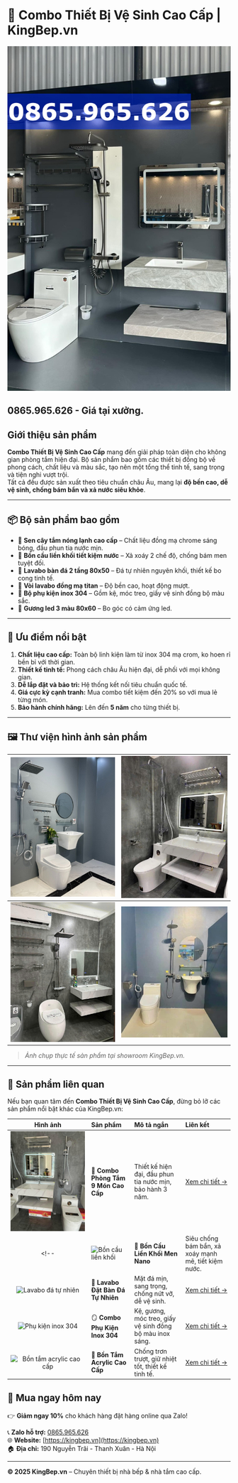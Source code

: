 # 🛁 Combo Thiết Bị Vệ Sinh Cao Cấp | KingBep.vn

![Combo Thiết Bị Vệ Sinh Cao Cấp](./images/cb7-phone.jpg)

## 0865.965.626 - Giá tại xưởng.

## Giới thiệu sản phẩm

**Combo Thiết Bị Vệ Sinh Cao Cấp** mang đến giải pháp toàn diện cho không gian phòng tắm hiện đại. Bộ sản phẩm bao gồm các thiết bị đồng bộ về phong cách, chất liệu và màu sắc, tạo nên một tổng thể tinh tế, sang trọng và tiện nghi vượt trội.  
Tất cả đều được sản xuất theo tiêu chuẩn châu Âu, mang lại **độ bền cao, dễ vệ sinh, chống bám bẩn và xả nước siêu khỏe**.

---

## 📦 Bộ sản phẩm bao gồm

- 🚿 **Sen cây tắm nóng lạnh cao cấp** – Chất liệu đồng mạ chrome sáng bóng, đầu phun tia nước mịn.  
- 🚽 **Bồn cầu liền khối tiết kiệm nước** – Xả xoáy 2 chế độ, chống bám men tuyệt đối.  
- 🚰 **Lavabo bàn đá 2 tầng 80x50** – Đá tự nhiên nguyên khối, thiết kế bo cong tinh tế.  
- 🧴 **Vòi lavabo đồng mạ titan** – Độ bền cao, hoạt động mượt.  
- 🧻 **Bộ phụ kiện inox 304** – Gồm kệ, móc treo, giấy vệ sinh đồng bộ màu sắc.  
- 🧻 **Gương led 3 màu 80x60** – Bo góc có cảm ứng led.  

---

## 🌟 Ưu điểm nổi bật

1. **Chất liệu cao cấp:** Toàn bộ linh kiện làm từ inox 304 mạ crom, ko hoen rỉ bền bỉ với thời gian.  
2. **Thiết kế tinh tế:** Phong cách châu Âu hiện đại, dễ phối với mọi không gian.  
3. **Dễ lắp đặt và bảo trì:** Hệ thống kết nối tiêu chuẩn quốc tế.  
4. **Giá cực kỳ cạnh tranh:** Mua combo tiết kiệm đến 20% so với mua lẻ từng món.  
5. **Bảo hành chính hãng:** Lên đến **5 năm** cho từng thiết bị.

---

## 🖼 Thư viện hình ảnh sản phẩm

| ![Combo tbvs](./images/3.jpg) | ![Combo phòng tắm](./images/9.jpg) |
|:----------------------------------------:|:------------------------------------------:|
| ![Lavabo đá tự nhiên](./images/8.jpg) | ![Bộ tbvs](./images/10.jpg) |

> *Ảnh chụp thực tế sản phẩm tại showroom KingBep.vn.*

---
## 🔗 Sản phẩm liên quan

Nếu bạn quan tâm đến **Combo Thiết Bị Vệ Sinh Cao Cấp**, đừng bỏ lỡ các sản phẩm nổi bật khác của KingBep.vn:

| Hình ảnh | Sản phẩm | Mô tả ngắn | Liên kết |
|:--:|:--|:--|:--|
| ![Sen cây cao cấp](./images/20.jpg) | 🚿 **Combo Phòng Tắm 9 Món Cao Cấp** | Thiết kế hiện đại, đầu phun tia nước mịn, bảo hành 3 năm. | [Xem chi tiết →](https://github.com/tongkhothietbivesinh/combophongtam-9mon) |
<!-- | ![Bồn cầu liền khối](./images/bon-cau.jpg) | 🚽 **Bồn Cầu Liền Khối Men Nano** | Siêu chống bám bẩn, xả xoáy mạnh mẽ, tiết kiệm nước. | [Xem chi tiết →](https://github.com/trancuongttlc/Bon-cau-lien-khoi-men-nano) |
| ![Lavabo đá tự nhiên](./images/lavabo.jpg) | 🧴 **Lavabo Đặt Bàn Đá Tự Nhiên** | Mặt đá mịn, sang trọng, chống nứt vỡ, dễ vệ sinh. | [Xem chi tiết →](https://github.com/trancuongttlc/Lavabo-da-tu-nhien) |
| ![Phụ kiện inox 304](./images/phu-kien.jpg) | 🪞 **Combo Phụ Kiện Inox 304** | Kệ, gương, móc treo, giấy vệ sinh đồng bộ màu inox sáng. | [Xem chi tiết →](https://github.com/trancuongttlc/Phu-kien-inox-304) |
| ![Bồn tắm acrylic cao cấp](./images/bon-tam.jpg) | 🛁 **Bồn Tắm Acrylic Cao Cấp** | Chống trơn trượt, giữ nhiệt tốt, thiết kế tinh tế. | [Xem chi tiết →](https://github.com/trancuongttlc/Bon-tam-acrylic) | -->


## 🛒 Mua ngay hôm nay

👉 **Giảm ngay 10%** cho khách hàng đặt hàng online qua Zalo!  

📞 **Zalo hỗ trợ:** [0865.965.626](https://zalo.me/0865965626)  
🌐 **Website:** [https://kingbep.vn](https://kingbep.vn)  
🏠 **Địa chỉ:** 190 Nguyễn Trãi - Thanh Xuân - Hà Nội  

---

**© 2025 KingBep.vn** – Chuyên thiết bị nhà bếp & nhà tắm cao cấp.
